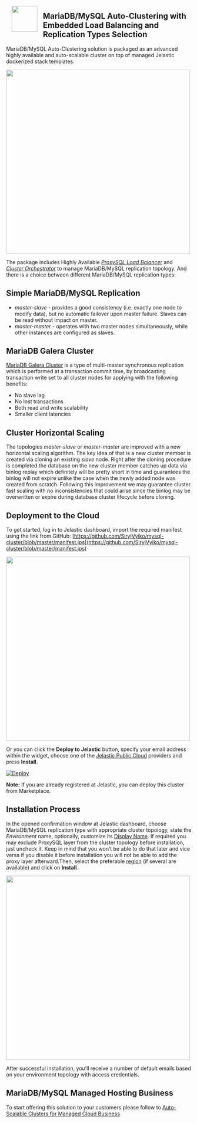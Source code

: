 <p align="center"> 
<img style="padding: 0 15px; float: left;" src="images/logo.png" width="70">
</p>

## MariaDB/MySQL Auto-Сlustering with Embedded Load Balancing and Replication Types Selection

MariaDB/MySQL Auto-Clustering solution is packaged as an advanced highly available and auto-scalable cluster on top of managed Jelastic dockerized stack templates.

<p align="left"> 
<img src="images/mysql-maria-scheme-new.svg" width="500">
</p>

The package includes Highly Available [*ProxySQL Load Balancer*](http://www.proxysql.com) and [*Cluster Orchestrator*](https://github.com/github/orchestrator) to manage MariaDB/MySQL replication topology. And there is a choice between different MariaDB/MySQL replication types:

## Simple MariaDB/MySQL Replication

* *master-slave* - provides a good consistency (i.e. exactly one node to modify data), but no automatic failover upon master failure. Slaves can be read without impact on master.
* *master-master* - operates with two master nodes simultaneously, while other instances are configured as slaves.

## MariaDB Galera Cluster

[MariaDB Galera Cluster](https://mariadb.com/kb/en/library/what-is-mariadb-galera-cluster/) is a type of multi-master synchronous replication which is performed at a transaction commit time, by broadcasting transaction write set to all cluster nodes for applying with the following benefits:

* No slave lag
* No lost transactions
* Both read and write scalability
* Smaller client latencies

## Cluster Horizontal Scaling

The topologies *master-slave* or *master-master* are improved with a new horizontal scaling algorithm. The key idea of that is a new cluster member is created via cloning an existing *slave* node. Right after the cloning procedure is completed the database on the new cluster member catches up data via binlog replay which definitely will be pretty short in time and guarantees the binlog will not expire unlike the case when the newly added node was created from scratch. Following this improvement we may guarantee cluster fast scaling with no inconsistencies that could arise since the binlog may be overwritten or expire during database cluster lifecycle before cloning. 

## Deployment to the Cloud

To get started, log in to Jelastic dashboard, import the required manifest using the link from GitHub:
[https://github.com/SiryjVyiko/mysql-cluster/blob/master/manifest.jps](https://github.com/SiryjVyiko/mysql-cluster/blob/master/manifest.jps)

<p align="left">
<img src="images/import-maria-mysql.png" width="500">
</p>

Or you can click the **Deploy to Jelastic** button, specify your email address within the widget, choose one of the [Jelastic Public Cloud](https://jelastic.cloud/) providers and press **Install**.

[![Deploy](https://github.com/SiryjVyiko/git-push-deploy/raw/master/images/deploy-to-jelastic.png)](https://jelastic.com/install-application/?manifest=https://raw.githubusercontent.com/SiryjVyiko/mysql-cluster/master/manifest.jps)

**Note:** If you are already registered at Jelastic, you can deploy this cluster from Marketplace.


## Installation Process

In the opened confirmation window at Jelastic dashboard, choose MariaDB/MySQL replication type with appropriate cluster topology, state the *Environment* name, optionally, customize its [Display Name](https://docs.jelastic.com/environment-aliases). If required you may exclude ProxySQL layer from the cluster topology before installation, just uncheck it. Keep in mind that you won’t be able to do that later and vice versa if you disable it before installation you will not be able to add the proxy layer afterward.Then, select the preferable [region](https://docs.jelastic.com/environment-regions) (if several are available) and click on **Install**.

<p align="left">
<img src="images/install.png" width="500">
</p>

After successful installation, you’ll receive a number of default emails based on your environment topology with access credentials.

## MariaDB/MySQL Managed Hosting Business

To start offering this solution to your customers please follow to [Auto-Scalable Clusters for Managed Cloud Business](https://jelastic.com/apaas/)



